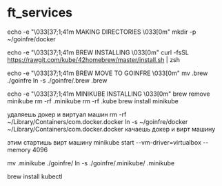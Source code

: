# ft_services

echo -e "\033[37;1;41m MAKING DIRECTORIES \033[0m"
mkdir -p ~/goinfre/docker

echo -e "\033[37;1;41m BREW INSTALLING \033[0m"
curl -fsSL https://rawgit.com/kube/42homebrew/master/install.sh | zsh

echo -e "\033[37;1;41m BREW MOVE TO GOINFRE \033[0m"
mv .brew ./goinfre
ln -s ./goinfre/.brew .brew

echo -e "\033[37;1;41m MINIKUBE INSTALLING \033[0m"
brew remove minikube
rm -rf .minikube
rm -rf .kube
brew install minikube

удаляешь докер и виртуал машин
rm -rf ~/Library/Containers/com.docker.docker
ln -s ~/goinfre/docker ~/Library/Containers/com.docker.docker
качаешь докер и вирт машину

этим стартишь вирт машину
minikube start --vm-driver=virtualbox --memory 4096

mv .minikube ./goinfre/
ln -s ./goinfre/.minikube/ .minikube

brew install kubectl
